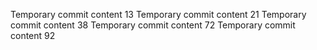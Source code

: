 Temporary commit content 13
Temporary commit content 21
Temporary commit content 38
Temporary commit content 72
Temporary commit content 92

